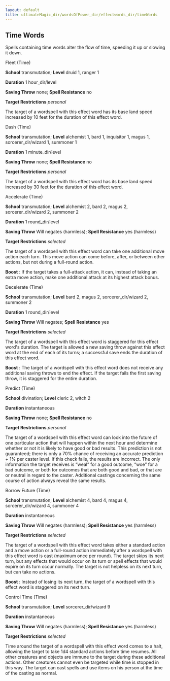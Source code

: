```yaml
---
layout: default
title: ultimateMagic_dir/wordsOfPower_dir/effectwords_dir/timeWords
---
```

## Time Words

Spells containing time words alter the flow of time, speeding it up or slowing it down.

Fleet (Time)

**School** transmutation; **Level** druid 1, ranger 1

**Duration** 1 hour_dir/level

**Saving Throw** none; **Spell Resistance** no

**Target Restrictions** _personal_

The target of a wordspell with this effect word has its base land speed increased by 10 feet for the duration of this effect word.

Dash (Time)

**School** transmutation; **Level** alchemist 1, bard 1, inquisitor 1, magus 1, sorcerer_dir/wizard 1, summoner 1

**Duration** 1 minute_dir/level

**Saving Throw** none; **Spell Resistance** no

**Target Restrictions** _personal_

The target of a wordspell with this effect word has its base land speed increased by 30 feet for the duration of this effect word.

Accelerate (Time)

**School** transmutation; **Level** alchemist 2, bard 2, magus 2, sorcerer_dir/wizard 2, summoner 2

**Duration** 1 round_dir/level

**Saving Throw** Will negates (harmless); **Spell Resistance** yes (harmless)

**Target Restrictions** _selected_

The target of a wordspell with this effect word can take one additional move action each turn. This move action can come before, after, or between other actions, but not during a full-round action.

**Boost** : If the target takes a full-attack action, it can, instead of taking an extra move action, make one additional attack at its highest attack bonus.

Decelerate (Time)

**School** transmutation; **Level** bard 2, magus 2, sorcerer_dir/wizard 2, summoner 2

**Duration** 1 round_dir/level

**Saving Throw** Will negates; **Spell Resistance** yes

**Target Restrictions** _selected_

The target of a wordspell with this effect word is staggered for this effect word's duration. The target is allowed a new saving throw against this effect word at the end of each of its turns; a successful save ends the duration of this effect word.

**Boost** : The target of a wordspell with this effect word does not receive any additional saving throws to end the effect. If the target fails the first saving throw, it is staggered for the entire duration.

Predict (Time)

**School** divination; **Level** cleric 2, witch 2

**Duration** instantaneous

**Saving Throw** none; **Spell Resistance** no

**Target Restrictions** _personal_

The target of a wordspell with this effect word can look into the future of one particular action that will happen within the next hour and determine whether or not it is likely to have good or bad results. This prediction is not guaranteed; there is only a 70% chance of receiving an accurate prediction + 1% per caster level. If this check fails, the results are incorrect. The only information the target receives is “weal” for a good outcome, “woe” for a bad outcome, or both for outcomes that are both good and bad, or that are or neutral in regard to the caster. Additional castings concerning the same course of action always reveal the same results.

Borrow Future (Time)

**School** transmutation; **Level** alchemist 4, bard 4, magus 4, sorcerer_dir/wizard 4, summoner 4

**Duration** instantaneous

**Saving Throw** Will negates (harmless); **Spell Resistance** yes (harmless)

**Target Restrictions** _selected_

The target of a wordspell with this effect word takes either a standard action and a move action or a full-round action immediately after a wordspell with this effect word is cast (maximum once per round). The target skips its next turn, but any effects that would occur on its turn or spell effects that would expire on its turn occur normally. The target is not helpless on its next turn, but can take no actions.

**Boost** : Instead of losing its next turn, the target of a wordspell with this effect word is staggered on its next turn.

Control Time (Time)

**School** transmutation; **Level** sorcerer_dir/wizard 9

**Duration** instantaneous

**Saving Throw** Will negates (harmless); **Spell Resistance** yes (harmless)

**Target Restrictions** _selected_

Time around the target of a wordspell with this effect word comes to a halt, allowing the target to take 1d4 standard actions before time resumes. All other creatures and objects are immune to the target during these additional actions. Other creatures cannot even be targeted while time is stopped in this way. The target can cast spells and use items on his person at the time of the casting as normal.

